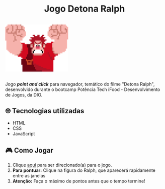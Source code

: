 <h1 align="center">Jogo Detona Ralph</h1>
<div style="display: flex;">
   <p align="center">
      <img src="src/assets/images/ralph.png" width="200"/>
   </p>
</div>
<p>Jogo <strong><i>point and click</i></strong> para navegador, temático do filme "Detona Ralph", desenvolvido durante o bootcamp Potência Tech iFood - Desenvolvimento de Jogos, da DIO.</p>

## 🌐 Tecnologias utilizadas

- HTML
- CSS
- JavaScript

## 🎮 Como Jogar
1. Clique [aqui](https://karlosekaminski.github.io/dio-detona-ralph-game/) para ser direcionado(a) para o jogo.
2. **Para pontuar:** Clique na figura do Ralph, que aparecerá rapidamente entre as janelas
3. **Atenção:** Faça o máximo de pontos antes que o tempo termine!
